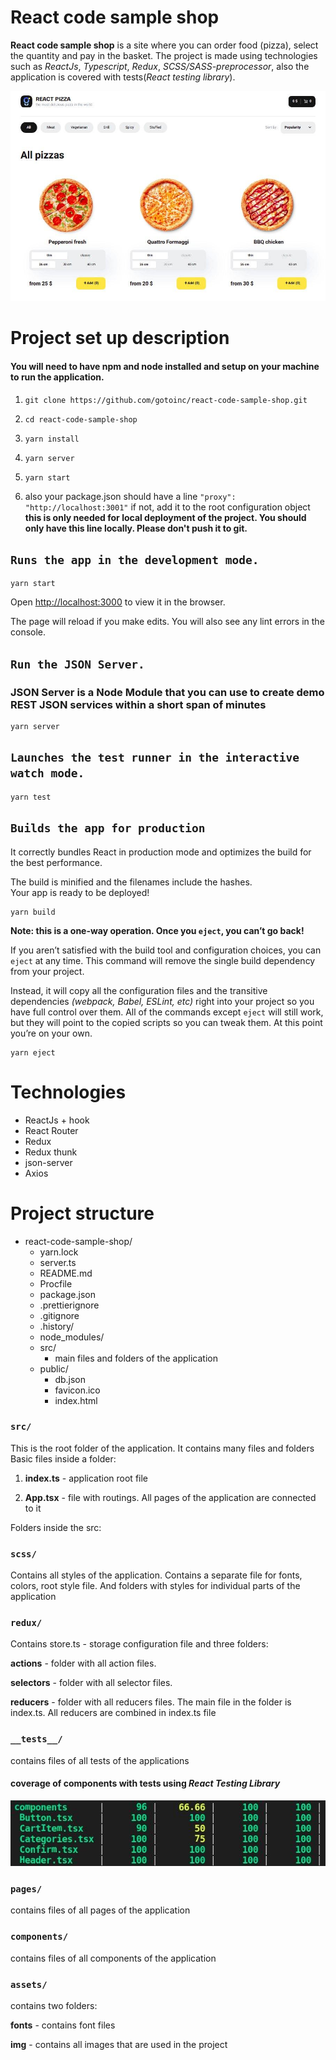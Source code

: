 # **React code sample shop**

**React code sample shop** is a site where you can order food (pizza), select the quantity and pay in the basket.
The project is made using technologies such as *ReactJs*, *Typescript*, *Redux*, *SCSS/SASS-preprocessor*, also the application is covered with tests(*React testing library*).

![website](./src/assets/img/website.jpg)

# **Project set up description**

#### You will need to have npm and node installed and setup on your machine to run the application.

1. `git clone https://github.com/gotoinc/react-code-sample-shop.git`

2. `cd react-code-sample-shop`

3. `yarn install`

4. `yarn server`

5. `yarn start`

6. also your package.json should have a line `"proxy": "http://localhost:3001"`
   if not, add it to the root configuration object
   **this is only needed for local deployment of the project. You should only have this line locally. Please don't push it to git.**

## `Runs the app in the development mode.`

```
yarn start
```

Open [http://localhost:3000](http://localhost:3000) to view it in the browser.

The page will reload if you make edits.
You will also see any lint errors in the console.

## `Run the JSON Server.`
### JSON Server is a Node Module that you can use to create demo REST JSON services within a short span of minutes

```
yarn server
```

## `Launches the test runner in the interactive watch mode.`

```
yarn test
```

## `Builds the app for production`
It correctly bundles React in production mode and optimizes the build for the best performance.

The build is minified and the filenames include the hashes.\
Your app is ready to be deployed!

```
yarn build
```

**Note: this is a one-way operation. Once you `eject`, you can’t go back!**

If you aren’t satisfied with the build tool and configuration choices, you can `eject` at any time. This command will remove the single build dependency from your project.

Instead, it will copy all the configuration files and the transitive dependencies *(webpack, Babel, ESLint, etc)* right into your project so you have full control over them. All of the commands except `eject` will still work, but they will point to the copied scripts so you can tweak them. At this point you’re on your own.

```
yarn eject
```


# **Technologies**

 - ReactJs + hook
 - React Router
 - Redux
 - Redux thunk
 - json-server
 - Axios

# **Project structure**

* react-code-sample-shop/
   * yarn.lock
   * server.ts
   * README.md
   * Procfile
   * package.json
   * .prettierignore
   * .gitignore
   * .history/
   * node_modules/
   * src/
      * main files and folders of the application
   * public/
      * db.json
      * favicon.ico
      * index.html

### `src/`

This is the root folder of the application. It contains many files and folders
Basic files inside a folder:

1. **index.ts** - application root file

2. **App.tsx** - file with routings. All pages of the application are connected to it


Folders inside the src:

### `scss/`

 Contains all styles of the application. Contains a separate file for fonts, colors, root style file. And folders with styles for individual parts of the application

### `redux/`

Сontains store.ts - storage configuration file and three folders:

**actions** - folder with all action files.

**selectors** - folder with all selector files.

**reducers** - folder with all reducers files. The main file in the folder is index.ts. All reducers are combined in index.ts file

### `__tests__/`
contains files of all tests of the applications

#### coverage of components with tests using *React Testing Library*

![tests](./src/assets/img/test.jpg)

### `pages/`

contains files of all pages of the application

### `components/`

contains files of all components of the application

### `assets/`

contains two folders:

**fonts** - contains font files

**img** - contains all images that are used in the project
